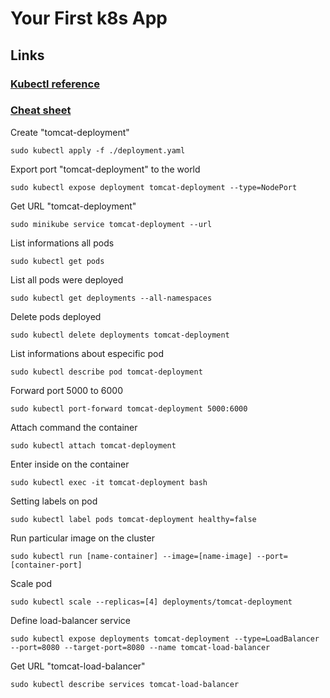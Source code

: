 # Your First k8s App

## Links

### [Kubectl reference](https://kubernetes.io/docs/user-guide/kubectl)

### [Cheat sheet](https://kubernetes.io/docs/reference/kubectl/cheatsheet/)

Create "tomcat-deployment"

```/bin/bash
sudo kubectl apply -f ./deployment.yaml
```

Export port "tomcat-deployment" to the world

```/bin/bash
sudo kubectl expose deployment tomcat-deployment --type=NodePort
```

Get URL "tomcat-deployment"

```/bin/bash
sudo minikube service tomcat-deployment --url
```

List informations all pods

```/bin/bash
sudo kubectl get pods
```

List all pods were deployed

```/bin/bash
sudo kubectl get deployments --all-namespaces
```

Delete pods deployed

```/bin/bash
sudo kubectl delete deployments tomcat-deployment
```

List informations about especific pod

```/bin/bash
sudo kubectl describe pod tomcat-deployment
```

Forward port 5000 to 6000 

```/bin/bash
sudo kubectl port-forward tomcat-deployment 5000:6000
```

Attach command the container

```/bin/bash
sudo kubectl attach tomcat-deployment
```

Enter inside on the container

```/bin/bash
sudo kubectl exec -it tomcat-deployment bash
```

Setting labels on pod

```/bin/bash
sudo kubectl label pods tomcat-deployment healthy=false
```

Run particular image on the cluster

```/bin/bash
sudo kubectl run [name-container] --image=[name-image] --port=[container-port]
```

Scale pod

```/bin/bash
sudo kubectl scale --replicas=[4] deployments/tomcat-deployment
```

Define load-balancer service

```/bin/bash
sudo kubectl expose deployments tomcat-deployment --type=LoadBalancer --port=8080 --target-port=8080 --name tomcat-load-balancer
```

Get URL "tomcat-load-balancer"

```/bin/bash
sudo kubectl describe services tomcat-load-balancer
```